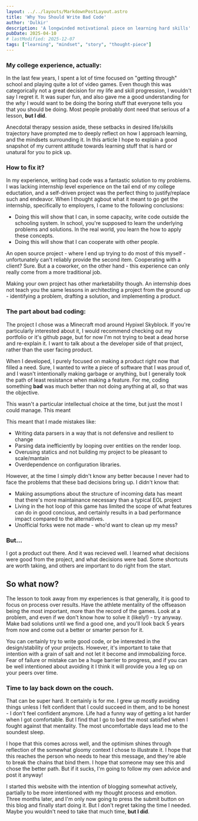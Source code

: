 ```yaml
---
layout: ../../layouts/MarkdownPostLayout.astro
title: 'Why You Should Write Bad Code'
author: 'Dulkir'
description: 'A longwinded motivational piece on learning hard skills'
pubDate: 2025-04-10
# lastModified: 2025-12-07
tags: ["learning", "mindset", "story", "thought-piece"]
---
```


### My college experience, actually:
In the last few years, I spent a lot of time focused on "getting through" school and playing
quite a lot of video games. Even though this was categorically not a great decision for my
life and skill progression, I wouldn't say I regret it. It was super fun, and also gave me a
good understanding for the *why* I would want to be doing the boring stuff that everyone tells
you that you should be doing. Most people probably dont need that serious of a lesson, **but I
did**.

Anecdotal therapy session aside, these setbacks in desired life/skills trajectory have prompted me
to deeply reflect on how I approach learning, and the mindsets surrounding it. In this
article I hope to explain a good snapshot of my current attitude towards learning stuff that is
hard or unatural for you to pick up.

### How to fix it?
In my experience, writing bad code was a fantastic solution to my problems. I was lacking 
internship level experience on the tail end of my college eductation, and a self-driven project
was the perfect thing to justify/replace such and endeavor. When I thought agbout what it meant 
to go get the internship, specifically to employers, I came to the following conclusions:

- Doing this will show that I can, in some capacity, write code outside the schooling system.
In school, you're supposed to learn the underlying problems and solutions. In the real world,
you learn the how to apply these concepts. 
- Doing this will show that I can cooperate with other people.

An open source project - where I end up trying to do most of this myself - unfortunately can't
reliably provide the second item. Cooperating with a client? Sure. But a a coworker, on the 
other hand - this experience can only really come from a more traditional job.

Making your own project has other marketability though. An internship does not teach you the
same lessons in architecting a project from the ground up - identifying a problem, drafting a
solution, and implementing a product.

### The part about bad coding:
The project I chose was a Minecraft mod around Hypixel Skyblock. If you're particularly interested
about it, I would recommend checking out my portfolio or it's github page, but for now I'm not trying
to beat a dead horse and re-explain it. I want to talk about a the developer side of that project,
rather than the user facing product.

When I developed, I purely focused on making a product right now that filled a need. Sure, I wanted
to write a piece of software that I was proud of, and I wasn't intentionally making garbage or
anything, but I generally took the path of least resistance when making a feature. For me, coding 
something **bad** was much better than not doing anything at all, so that was the objective.

This wasn't a particular intellectual choice at the time, but just the most I could manage. This meant

This meant that I made mistakes like:
- Writing data parsers in a way that is not defensive and resilient to change
- Parsing data inefficiently by looping over entities on the render loop. 
- Overusing statics and not building my project to be pleasant to scale/mantain
- Overdependence on configuration libraries.

However, at the time I simply didn't know any better because I never had to face the 
problems that these bad decisions bring up. I didn't know that: 
- Making assumptions about the structure of incoming data has meant that there's more maintainance
necessary than a typical EOL project
- Living in the hot loop of this game has limited the scope of what features can do in good concious,
and certainly results in a bad performance impact compared to the alternatives.
- Unofficial forks were not made - who'd want to clean up my mess?

### But...

I got a product out there. And it was recieved well. I learned what decisions were good from the
project, and what decisions were bad. Some shortcuts are worth taking, and others are important to do
right from the start.

## So what now?

The lesson to took away from my experiences is that generally, it is good to focus on process over 
results. Have the athlete mentality of the offseason being the most important, more than the record
of the games. Look at a problem, and even if we don't know how to solve it (likely!) - try anyway. 
Make bad solutions until we find a good one, and you'll look back 5 years from now and come out a
better or smarter person for it.

You can certainly try to write good code, or be interested in the design/stability of your projects.
However, it's important to take that intention with a grain of salt and not let it become
and immobalizing force. Fear of failure or mistake can be a huge barrier to progress, and if you can
be well intentioned about avoiding it I think it will provide you a leg up on your peers over time.

### Time to lay back down on the couch.

That can be super hard. It certainly is for me. I grew up mostly avoiding things unless I felt
confident that I could succeed in them, and to be honest - I don't feel confident anymore. Life had
a funny way of getting a lot harder when I got comfortable. But I find that I go to bed the most
satisfied when I fought against that mentality. The most uncomfortable days lead me to the soundest
sleep. 

I hope that this comes across well, and the optimism shines through reflection of the somewhat gloomy
context I chose to illustrate it. I hope that this reaches the person who needs to hear this message,
and they're able to break the chains that bind them. I hope that someone may see this and chose the
better path. But if it sucks, I'm going to follow my own advice and post it anyway!

I started this website with the intention of blogging somewhat actively, partially to be more 
intentioned with my thought process and emotion. Three months later, and I'm only now going to press 
the submit button on this blog and finally start doing it. But I don't regret taking the time I
needed. Maybe you wouldn't need to take that much time, **but I did**.

